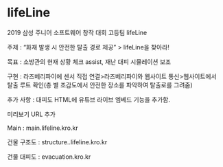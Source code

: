# lifeLine
 
2019 삼성 주니어 소프트웨어 창작 대회 고등팀 lifeLine

주제 : “화재 발생 시 안전한 탈출 경로 제공” > lifeLine을 찾아라!

목표 : 소방관의 현재 상황 체크 assist, 재난 대피 시뮬레이션 보조

구현 : 라즈베리파이에 센서 직접 연결>라즈베리파이와 웹사이트 통신>웹사이트에서 탈출 루트 확인(층 별 조감도에서 안전한 장소를 파악하여 탈출로를 그려줌)

추가 사항 : 대피도 HTML에 유튜브 라이브 엠베드 기능을 추가함.

미리보기 URL 추가

Main : main.lifeline.kro.kr

건물 구조도 : structure..lifeline.kro.kr

건물 대피도 : evacuation.kro.kr

